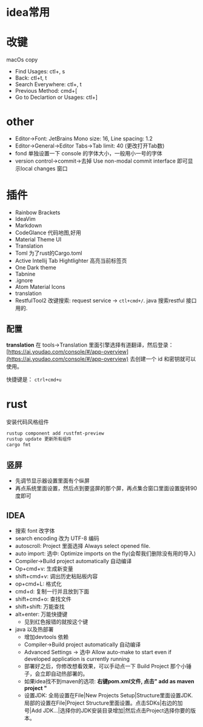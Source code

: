 # idea常用 

# 改键

macOs copy

- Find Usages: ctl+\, s
- Back: ctl+t, t
- Search Everywhere: ctl+\, t
- Previous Method: cmd+[
- Go to Declartion or Usages: ctl+]

# other
- Editor->Font: JetBrains Mono  size: 16, Line spacing: 1.2
- Editor->General->Editor Tabs->Tab limit: 40 (更改打开Tab数)
- fond 单独设置一下 console 的字体大小，一般用小一号的字体
- version control->commit->去掉 Use non-modal commit interface 即可显示local changes 窗口


# 插件

- Rainbow Brackets
- IdeaVim
- Markdown
- CodeGlance 代码地图,好用
- Material Theme UI
- Translation
- Toml 为了rust的Cargo.toml
- Active Intellij Tab Hightlighter 高亮当前标签页
- One Dark theme
- Tabnine
- .ignore
- Atom Material Icons
- translation
- RestfulTool2 改键搜索: request service -> `ctl+cmd+/`. java 搜索restful 接口用的.

## 配置

**translation**
 在 tools->Translation 里面引擎选择有道翻译，然后登录：[https://ai.youdao.com/console/#/app-overview](https://ai.youdao.com/console/#/app-overview) 去创建一个 id 和密钥就可以使用。


快捷键是： `ctrl+cmd+u`

# rust

安装代码风格组件 
```bash
rustup component add rustfmt-preview
rustup update 更新所有组件 
cargo fmt
```

## 竖屏

- 先调节显示器设置里面有个纵屏
- 再点系统里面设置，然后点到要竖屏的那个屏，再点集合窗口里面设置旋转90度即可


## IDEA

- 搜索 font 改字体
- search encoding 改为 UTF-8 编码
- autoscroll: Project 里面选择 Always select opened file.
- auto import: 选中: Optimize imports on the fly(会帮我们删除没有用的导入)
- Compiler->Build project automatically 自动编译
- Op+cmd+v: 生成新变量
- shift+cmd+v: 调出历史粘贴板内容
- op+cmd+L: 格式化
- cmd+d: 复制一行并且放到下面
- shift+cmd+o: 查找文件
- shift+shift: 万能查找
- alt+enter: 万能快捷键
  * 见到红色报错的就按这个键
- java 以及热部署
  * 增加devtools 依赖
  * Compiler->Build project automatically 自动编译
  * Advanced Settings -> 选中 Allow auto-make to start even if developed application is currently running
  * 部署好之后，你修改想看效果，可以手动点一下 Build Project 那个小锤子，会立即自动热部署的。
  * 如果idea找不到maven的选项: **右键pom.xml文件, 点击" add as maven project "**
  * 设置JDK: 全局设置在File|New Projects Setup|Structure里面设置JDK. 局部的设置在File|Project Structure里面设置。点击SDKs|右边的加号|Add JDK...|选择你的JDK安装目录增加|然后点击Project选择你要的版本。
